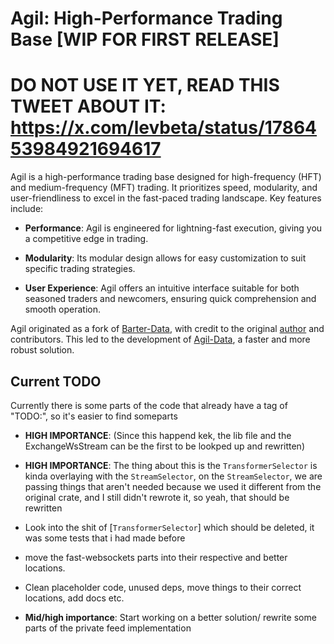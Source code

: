# Agil: High-Performance Trading Base [WIP FOR FIRST RELEASE]

# DO NOT USE IT YET, READ THIS TWEET ABOUT IT: https://x.com/levbeta/status/1786453984921694617

Agil is a high-performance trading base designed for high-frequency (HFT) and medium-frequency (MFT) trading. It prioritizes speed, modularity, and user-friendliness to excel in the fast-paced trading landscape. Key features include:

- **Performance**: Agil is engineered for lightning-fast execution, giving you a competitive edge in trading.
  
- **Modularity**: Its modular design allows for easy customization to suit specific trading strategies.
  
- **User Experience**: Agil offers an intuitive interface suitable for both seasoned traders and newcomers, ensuring quick comprehension and smooth operation.

Agil originated as a fork of [Barter-Data](https://github.com/barter-rs/barter-data-rs), with credit to the original [author](https://github.com/just-a-stream) and contributors. This led to the development of [Agil-Data](https://github.com/LevBeta/Agil/tree/master/crates/agil-data), a faster and more robust solution.

## Current TODO

Currently there is some parts of the code that already have a tag of "TODO:", so it's easier to find someparts

* **HIGH IMPORTANCE**: (Since this happend kek, the lib file and the ExchangeWsStream can be the first to be lookped up and rewritten)
* **HIGH IMPORTANCE**: The thing about this is the `TransformerSelector` is kinda overlaying with the `StreamSelector`, on the `StreamSelector`,
we are passing things that aren't needed because we used it different from the original crate, and I still didn't rewrote it, so yeah, that should 
be rewritten
* Look into the shit of [`TransformerSelector`] which should be deleted, it was some tests that i had made before
* move the fast-websockets parts into their respective and better locations.
* Clean placeholder code, unused deps, move things to their correct locations, add docs etc.

* **Mid/high importance**: Start working on a better solution/ rewrite some parts of the private feed implementation 
